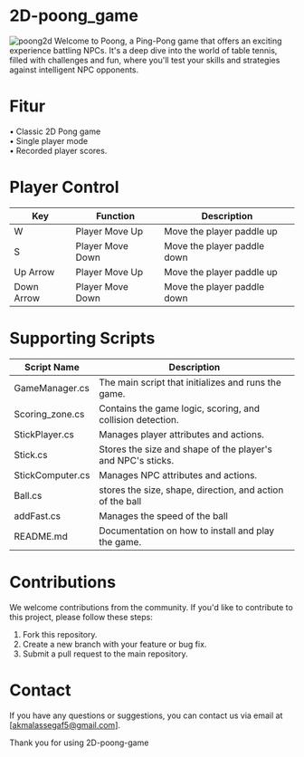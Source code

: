 # 2D-poong_game
![poong2d](https://github.com/misterdot10/2D-poong_game/assets/121602059/8847f408-68ac-4542-9808-b58b9aa88605)
Welcome to Poong, a Ping-Pong game that offers an exciting experience battling NPCs. It's a deep dive into the world of table tennis, filled with challenges and fun, where you'll test your skills and strategies against intelligent NPC opponents.
# Fitur
•	Classic 2D Pong game  
•	Single player mode  
•	Recorded player scores.
# Player Control
| Key | Function | Description |
|------|------|-----------|
| W | Player Move Up | Move the player paddle up |
| S   | Player Move Down | Move the player paddle down   |
| Up Arrow | Player Move Up | Move the player paddle up    |
| Down Arrow | Player Move Down | Move the player paddle down |
# Supporting Scripts
| Script Name | Description |
|------|------|
| GameManager.cs | The main script that initializes and runs the game. |
| Scoring_zone.cs   | Contains the game logic, scoring, and collision detection. |
| StickPlayer.cs | Manages player attributes and actions. |
| Stick.cs | Stores the size and shape of the player's and NPC's sticks. |
| StickComputer.cs | Manages NPC attributes and actions. |
| Ball.cs | stores the size, shape, direction, and action of the ball |
| addFast.cs | Manages the speed of the ball |
| README.md | Documentation on how to install and play the game. |
# Contributions
We welcome contributions from the community. If you'd like to contribute to this project, please follow these steps:

1. Fork this repository. 
2. Create a new branch with your feature or bug fix. 
3. Submit a pull request to the main repository. 
# Contact
If you have any questions or suggestions, you can contact us via email at [akmalassegaf5@gmail.com].

Thank you for using 2D-poong-game
